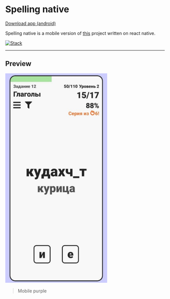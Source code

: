 # Spelling native

<a href="https://github.com/Gjils/spelling-game-native/blob/main/preview/spelling-game.apk" download="spelling-game">Download app (android)</a>
<br/>

Spelling native is a mobile version of [this](https://github.com/Gjils/spelling-game) project written on react native.

[![Stack](https://skillicons.dev/icons?i=react)](https://skillicons.dev)

***

## Preview

<img src="https://github.com/Gjils/spelling-game-native/blob/main/preview/mobile-purple.jpg" alt="Mobile purple" width="322"/>
  
> Mobile purple
